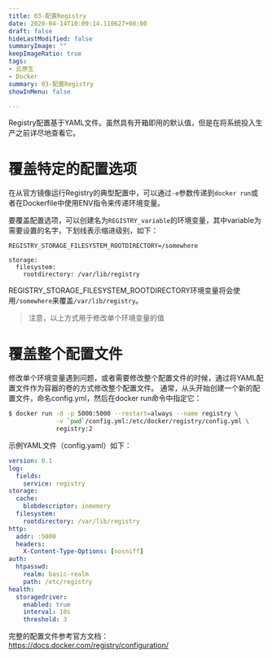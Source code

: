 ```yaml
---
title: 03-配置Registry
date: 2020-04-14T10:09:14.110627+08:00
draft: false
hideLastModified: false
summaryImage: ""
keepImageRatio: true
tags:
- 云原生
- Docker
summary: 03-配置Registry
showInMenu: false

---
```


Registry配置基于YAML文件。虽然具有开箱即用的默认值，但是在将系统投入生产之前详尽地查看它。

# 覆盖特定的配置选项
在从官方镜像运行Registry的典型配置中，可以通过`-e`参数传递到`docker run`或者在Dockerfile中使用ENV指令来传递环境变量。

要覆盖配置选项，可以创建名为`REGISTRY_variable`的环境变量，其中variable为需要设置的名字，下划线表示缩进级别，如下：
```
REGISTRY_STORAGE_FILESYSTEM_ROOTDIRECTORY=/somewhere

storage:
  filesystem:
    rootdirectory: /var/lib/registry
```
REGISTRY_STORAGE_FILESYSTEM_ROOTDIRECTORY环境变量将会使用`/somewhere`来覆盖`/var/lib/registry`。

> 注意，以上方式用于修改单个环境变量的值

# 覆盖整个配置文件
修改单个环境变量遇到问题，或者需要修改整个配置文件的时候，通过将YAML配置文件作为容器的卷的方式修改整个配置文件。
通常，从头开始创建一个新的配置文件，命名config.yml，然后在docker run命令中指定它：
```bash
$ docker run -d -p 5000:5000 --restart=always --name registry \
             -v `pwd`/config.yml:/etc/docker/registry/config.yml \
             registry:2
```
示例YAML文件（config.yaml）如下：
```yaml
version: 0.1
log:
  fields:
    service: registry
storage:
  cache:
    blobdescriptor: inmemory
  filesystem:
    rootdirectory: /var/lib/registry
http:
  addr: :5000
  headers:
    X-Content-Type-Options: [nosniff]
auth:
  htpasswd:
    realm: basic-realm
    path: /etc/registry
health:
  storagedriver:
    enabled: true
    interval: 10s
    threshold: 3
```

完整的配置文件参考官方文档：https://docs.docker.com/registry/configuration/

